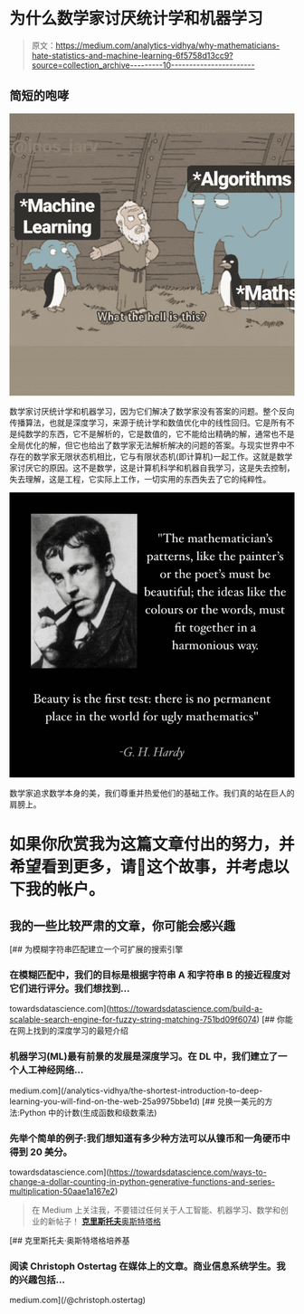 # 为什么数学家讨厌统计学和机器学习

> 原文：<https://medium.com/analytics-vidhya/why-mathematicians-hate-statistics-and-machine-learning-6f5758d13cc9?source=collection_archive---------10----------------------->

## 简短的咆哮

![](img/c779e7253e37e21676c45239d9e7c9d3.png)

数学家讨厌统计学和机器学习，因为它们解决了数学家没有答案的问题。整个反向传播算法，也就是深度学习，来源于统计学和数值优化中的线性回归。它是所有不是纯数学的东西，它不是解析的，它是数值的，它不能给出精确的解，通常也不是全局优化的解，但它也给出了数学家无法解析解决的问题的答案。与现实世界中不存在的数学家无限状态机相比，它与有限状态机(即计算机)一起工作。这就是数学家讨厌它的原因。这不是数学，这是计算机科学和机器自我学习，这是失去控制，失去理解，这是工程，它实际上工作，一切实用的东西失去了它的纯粹性。

![](img/e1cb410d3e75d70ff79787e20693eada.png)

数学家追求数学本身的美，我们尊重并热爱他们的基础工作。我们真的站在巨人的肩膀上。

# 如果你欣赏我为这篇文章付出的努力，并希望看到更多，请👏这个故事，并考虑以下我的帐户。

## 我的一些比较严肃的文章，你可能会感兴趣

[](https://towardsdatascience.com/build-a-scalable-search-engine-for-fuzzy-string-matching-751bd09f6074) [## 为模糊字符串匹配建立一个可扩展的搜索引擎

### 在模糊匹配中，我们的目标是根据字符串 A 和字符串 B 的接近程度对它们进行评分。我们想找到…

towardsdatascience.com](https://towardsdatascience.com/build-a-scalable-search-engine-for-fuzzy-string-matching-751bd09f6074) [](/analytics-vidhya/the-shortest-introduction-to-deep-learning-you-will-find-on-the-web-25a9975bbe1d) [## 你能在网上找到的深度学习的最短介绍

### 机器学习(ML)最有前景的发展是深度学习。在 DL 中，我们建立了一个人工神经网络…

medium.com](/analytics-vidhya/the-shortest-introduction-to-deep-learning-you-will-find-on-the-web-25a9975bbe1d) [](https://towardsdatascience.com/ways-to-change-a-dollar-counting-in-python-generative-functions-and-series-multiplication-50aae1a167e2) [## 兑换一美元的方法:Python 中的计数(生成函数和级数乘法)

### 先举个简单的例子:我们想知道有多少种方法可以从镍币和一角硬币中得到 20 美分。

towardsdatascience.com](https://towardsdatascience.com/ways-to-change-a-dollar-counting-in-python-generative-functions-and-series-multiplication-50aae1a167e2) 

> 在 Medium 上关注我，不要错过任何关于人工智能、机器学习、数学和创业的新帖子！ [**克里斯托夫**奥斯特塔格](https://medium.com/u/f140c5aaa3b0?source=post_page-----6f5758d13cc9--------------------------------)

[](/@christoph.ostertag) [## 克里斯托夫·奥斯特塔格培养基

### 阅读 Christoph Ostertag 在媒体上的文章。商业信息系统学生。我的兴趣包括…

medium.com](/@christoph.ostertag)